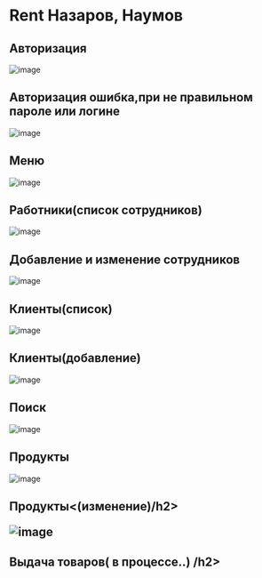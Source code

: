 <h1>Rent Назаров, Наумов</h1>

<h2>Авторизация</h2>

![image](https://user-images.githubusercontent.com/94895241/162191663-df4b4fe6-07d5-4502-a58c-2343d58dddba.png)

<h2>Авторизация ошибка,при не правильном пароле или логине</h2>

![image](https://user-images.githubusercontent.com/94895241/162290630-cc94f1a3-9bea-4815-a616-2e8b0bb5d80e.png)


<h2>Меню</h2>


![image](https://user-images.githubusercontent.com/94895241/162291686-b7a33718-255d-4dd2-9f3e-40e40750bfa4.png)


<h2>Работники(список сотрудников)</h2>

![image](https://user-images.githubusercontent.com/94895241/162292447-64104125-a433-4ddd-8ef9-5bab2a2740dc.png)

<h2>Добавление и изменение сотрудников</h2>

![image](https://user-images.githubusercontent.com/94895241/162292587-6e913f69-ce62-4913-b6c2-917325b1bbe8.png)


<h2>Клиенты(список)</h2>


![image](https://user-images.githubusercontent.com/94895241/162291105-2165b009-6212-482d-a42a-32b9b80152db.png)

<h2>Клиенты(добавление)</h2>


![image](https://user-images.githubusercontent.com/94895241/162291133-d87d0464-0b9b-42f5-b97f-93f498c66b1b.png)

<h2>Поиск</h2>

![image](https://user-images.githubusercontent.com/94895241/162291263-8e0195f0-9b64-44f5-bc13-117f118e81d2.png)

<h2>Продукты</h2>

![image](https://user-images.githubusercontent.com/94895241/162291381-1a1dce3c-c081-42bf-b923-8fd155df6688.png)

<h2>Продукты<(изменение)/h2>

![image](https://user-images.githubusercontent.com/94895241/162291425-a9244a0e-4bc2-4739-b531-14e7ac86d1f7.png)
  
<h2>Выдача товаров( в процессе..) /h2>  
  
  






